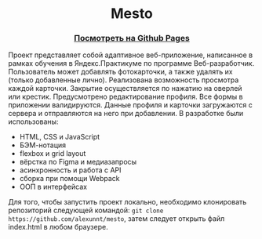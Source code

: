 <h1 align="center">Mesto</h1>
<h3 align="center"><a href="https://alexunnt.github.io/mesto/">Посмотреть на Github Pages</a></h3>
Проект представляет собой адаптивное веб-приложение, написанное в рамках обучения в Яндекс.Практикуме по программе Веб-разработчик. Пользователь может добавлять фотокарточки, а также удалять их (только добавленные лично). Реализована возможность просмотра каждой карточки. Закрытие осуществляется по нажатию на оверлей или крестик. Предусмотрено редактирование профиля. Все формы в приложении валидируются. Данные профиля и карточки загружаются с сервера и отправляются на него при добавлении. 
В разработке были использованы:
<ul>
  <li>HTML, CSS и JavaScript</li>
  <li>БЭМ-нотация</li>
  <li>flexbox и grid layout</li>
  <li>вёрстка по Figma и медиазапросы</li>
  <li>асинхронность и работа с API</li>
  <li>сборка при помощи Webpack</li>
  <li>ООП в интерфейсах</li>
</ul>

Для того, чтобы запустить проект локально, необходимо клонировать репозиторий следующей командой: ```git clone https://github.com/alexunnt/mesto```, затем следует открыть файл index.html в любом браузере.
